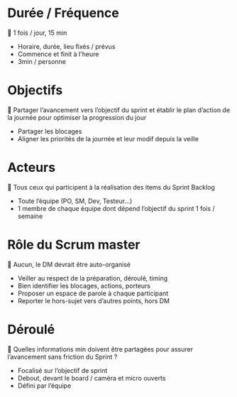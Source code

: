 # Durée / Fréquence

📖 1 fois / jour, 15 min

- Horaire, durée, lieu fixés / prévus
- Commence et finit à l'heure
- 3min / personne

# Objectifs

📖 Partager l’avancement vers l’objectif du sprint et établir le plan d’action de la journée pour optimiser la progression du jour

- Partager les blocages
- Aligner les priorités de la journée et leur modif depuis la veille

# Acteurs

📖 Tous ceux qui participent à la réalisation des items du Sprint Backlog

- Toute l’équipe (PO, SM, Dev, Testeur…)
- 1 membre de chaque équipe dont dépend l’objectif du sprint 1 fois / semaine

 # Rôle du Scrum master
 📖 Aucun, le DM devrait être auto-organisé

- Veiller au respect de la préparation, déroulé, timing 
- Bien identifier les blocages, actions, porteurs
- Proposer un espace de parole à chaque participant
- Reporter le hors-sujet vers d’autres points, hors DM

# Déroulé
📖 Quelles informations min doivent être partagées pour assurer l’avancement sans friction du Sprint ?

- Focalisé sur l’objectif de sprint 
- Debout, devant le board / caméra et micro ouverts
- Défini par l’équipe